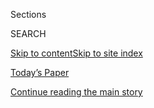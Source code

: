 <div id="app">

<div>

<div class="NYTAppHideMasthead css-1r6wvpq e1suatyy0">

<div class="section css-ui9rw0 e1suatyy2">

<div class="css-eph4ug er09x8g0">

<div class="css-6n7j50">

</div>

<span class="css-1dv1kvn">Sections</span>

<div class="css-10488qs">

<span class="css-1dv1kvn">SEARCH</span>

</div>

[Skip to content](#site-content)[Skip to site
index](#site-index)

</div>

<div class="css-10698na e1huz5gh0">

</div>

</div>

<div id="masthead-bar-one" class="section hasLinks css-15hmgas e1csuq9d3">

<div class="css-uqyvli e1csuq9d0">

</div>

<div class="css-1uqjmks e1csuq9d1">

</div>

<div class="css-9e9ivx">

[](https://myaccount.nytimes.com/auth/login?response_type=cookie&client_id=vi)

</div>

<div class="css-1bvtpon e1csuq9d2">

[Today’s Paper](https://www.nytimes.com/section/todayspaper)

</div>

</div>

</div>

</div>

<div data-aria-hidden="false">

<div id="site-content" data-role="main">

<div id="top-wrapper" class="css-15p45cc eaca97t0" type="top">

<div id="top-slug" class="css-19x0jxb eaca97t1" hidden="">

Advertisement

</div>

[Continue reading the main
story](#after-top)

<div class="ad top-wrapper" style="text-align:center;height:100%;display:block;min-height:90px">

<div id="top" class="place-ad" data-position="top" data-size-key="top">

</div>

</div>

<div id="after-top">

</div>

</div>

<div id="byline" class="section css-15h4p1b e9abtgs0">

<div class="css-1j21atc e1svk9qx1">

<div class="css-nfcc9b e1svk9qx3">

<div class="css-vl9dhg e1svk9qx5">

<div class="css-1nrhkj6 e1svk9qx6">

# Christina Morales

</div>

## <span></span>

Christina Morales is a reporter covering national breaking news for the
Express desk. She is also a member of the 2020-21 New York Times
fellowship class.

<span class="css-dd5dyy">More**</span>

</div>

</div>

</div>

<div>

<div id="mid1-wrapper" class="css-1mn4oms eaca97t0" type="rank">

<div id="mid1-slug" class="css-1tag3rd eaca97t1">

Advertisement

</div>

[Continue reading the main
story](#after-mid1)

<div id="mid1" class="ad mid1-wrapper" style="text-align:center;height:100%;display:block">

</div>

<div id="after-mid1">

</div>

</div>

</div>

<div class="css-185go5a e1o5byef0">

<div class="css-15cbhtu">

  - [Latest](#stream-panel)
  - <span class="css-6n7j50">Search</span>
    <div class="control">
    <div class="label-container css-1dv1kvn">
    Search
    </div>
    <div class="css-wm4t3d">
    **<span id="clear-search-input" class="css-1dv1kvn">Clear this text
    input</span>
    </div>
    </div>
    <span class="css-1iovbfw"></span>

<div id="stream-panel" class="section css-8msx5b e1jz0cab1">

<div class="css-13mho3u">

1.  
    
    <div class="css-1cp3ece">
    
    <div class="css-1l4spti">
    
    [](/2020/08/01/us/salmonella-outbreak-onions.html)
    
    <div class="css-79elbk">
    
    ![](https://static01.nyt.com/images/2020/08/01/multimedia/01xp-onion-salmonella--ox/01xp-onion-salmonella--ox-thumbWide.jpg?quality=75&auto=webp&disable=upscale)
    
    </div>
    
    ## Red Onions Linked to Salmonella Outbreak, Officials Say
    
    More than 500 cases and at least 75 hospitalizations have been
    reported in the United States and Canada, the health authorities
    said.
    
    <div class="css-1nqbnmb ea5icrr0">
    
    By <span class="css-1n7hynb">Christina
    Morales</span>
    
    </div>
    
    </div>
    
    <div class="css-1lc2l26 e1xfvim33">
    
    </div>
    
    </div>

2.  
    
    <div class="css-1cp3ece">
    
    <div class="css-1l4spti">
    
    [](/2020/07/30/us/tropical-storm-isaias.html)
    
    <div class="css-79elbk">
    
    ![](https://static01.nyt.com/images/2020/08/30/multimedia/30xp-isaias/30xp-isaias-thumbWide.jpg?quality=75&auto=webp&disable=upscale)
    
    </div>
    
    ## Hurricane Isaias Forms in the Atlantic
    
    Isaias, the ninth named storm system of the 2020 Atlantic hurricane
    season, strengthened into a hurricane on Friday.
    
    <div class="css-1nqbnmb ea5icrr0">
    
    By <span class="css-1n7hynb">Marie Fazio <span>and</span> Christina
    Morales</span>
    
    </div>
    
    </div>
    
    <div class="css-1lc2l26 e1xfvim33">
    
    </div>
    
    </div>

3.  
    
    <div class="css-1cp3ece">
    
    <div class="css-1l4spti">
    
    [](/2020/07/26/us/hurricane-douglas-hawaii.html)
    
    <div class="css-79elbk">
    
    ![](https://static01.nyt.com/images/2020/07/26/multimedia/26xp-douglas-pix/26xp-douglas-pix-thumbWide.jpg?quality=75&auto=webp&disable=upscale)
    
    </div>
    
    ## Hurricane Douglas Grazes Hawaiian Islands With Strong Winds and Rain
    
    Forecasters predicted three to six inches of rain on the main
    islands, possibly contributing to flash flooding and landslides.
    
    <div class="css-1nqbnmb ea5icrr0">
    
    By <span class="css-1n7hynb">Bryan Pietsch <span>and</span>
    Christina
    Morales</span>
    
    </div>
    
    </div>
    
    <div class="css-1lc2l26 e1xfvim33">
    
    </div>
    
    </div>

4.  
    
    <div class="css-1cp3ece">
    
    <div class="css-1l4spti">
    
    [](/2020/07/22/us/florida-fishing-murders-arrest.html)
    
    <div class="css-79elbk">
    
    ![](https://static01.nyt.com/images/2020/07/22/multimedia/22xp-florida/merlin_174837207_8c85ba32-052b-4c2b-9dd5-1859594bc983-thumbWide.jpg?quality=75&auto=webp&disable=upscale)
    
    </div>
    
    ## 3 Charged in ‘Massacre’ of 3 Friends During Florida Fishing Trip
    
    The killings last Friday shocked Frostproof, Fla., a city of 3,200
    people about 70 miles south of Orlando.
    
    <div class="css-1nqbnmb ea5icrr0">
    
    By <span class="css-1n7hynb">Michael Levenson <span>and</span>
    Christina
    Morales</span>
    
    </div>
    
    </div>
    
    <div class="css-1lc2l26 e1xfvim33">
    
    </div>
    
    </div>

5.  
    
    <div class="css-1cp3ece">
    
    <div class="css-1l4spti">
    
    [](/2020/07/20/us/polk-county-florida-fishing-deaths.html)
    
    <div class="css-79elbk">
    
    ![](https://static01.nyt.com/images/2020/07/19/multimedia/19xp-florida-fishing-victims-pix/19xp-florida-fishing-victims-pix-thumbWide.jpg?quality=75&auto=webp&disable=upscale)
    
    </div>
    
    ## 3 Friends ‘Massacred’ During Florida Fishing Trip, Police Say
    
    One of the victims called his father, asking for help, officials
    said.
    
    <div class="css-1nqbnmb ea5icrr0">
    
    By <span class="css-1n7hynb">Christina
    Morales</span>
    
    </div>
    
    </div>
    
    <div class="css-1lc2l26 e1xfvim33">
    
    </div>
    
    </div>

6.  
    
    <div class="css-1cp3ece">
    
    <div class="css-1l4spti">
    
    [](/2020/07/18/us/marco-rubio-elijah-cummings-john-lewis.html)
    
    <div class="css-79elbk">
    
    ![](https://static01.nyt.com/images/2020/07/18/multimedia/18xp-rubio-lewis-pix/merlin_174120825_f0c4fbd3-835c-4204-afed-1e1177993e0a-thumbWide.jpg?quality=75&auto=webp&disable=upscale)
    
    </div>
    
    ## 2 Republican Senators Post Photos of Elijah Cummings in John Lewis Tributes
    
    Marco Rubio and Dan Sullivan were each trying to honor Mr. Lewis on
    social media when they mistakenly posted photos of Mr. Cummings, a
    Black congressman who died in October.
    
    <div class="css-1nqbnmb ea5icrr0">
    
    By <span class="css-1n7hynb">Christina
    Morales</span>
    
    </div>
    
    </div>
    
    <div class="css-1lc2l26 e1xfvim33">
    
    </div>
    
    </div>

7.  
    
    <div class="css-1cp3ece">
    
    <div class="css-1l4spti">
    
    [](/2020/07/13/us/politics/ted-cruz-wearing-no-mask.html)
    
    <div class="css-79elbk">
    
    ![](https://static01.nyt.com/images/2020/07/13/multimedia/13xp-virus-cruz/13xp-virus-cruz-thumbWide.jpg?quality=75&auto=webp&disable=upscale)
    
    </div>
    
    ## Ted Cruz Was Seen on a Flight Without a Mask. His Office Says He Followed Airline Policy.
    
    The senator’s office says he wears a mask when traveling and
    temporarily takes it off to eat or drink.
    
    <div class="css-1nqbnmb ea5icrr0">
    
    By <span class="css-1n7hynb">Christina
    Morales</span>
    
    </div>
    
    </div>
    
    <div class="css-1lc2l26 e1xfvim33">
    
    </div>
    
    </div>

8.  
    
    <div class="css-1cp3ece">
    
    <div class="css-1l4spti">
    
    [](/2020/07/13/us/louis-colavecchio-dead.html)
    
    <div class="css-79elbk">
    
    ![](https://static01.nyt.com/images/2020/07/15/multimedia/13xp-coin-obit-pix/13xp-coin-obit-pix-thumbWide.jpg?quality=75&auto=webp&disable=upscale)
    
    </div>
    
    ## Louis Colavecchio, Master Counterfeiter, Is Dead at 78
    
    A former jewelry maker, he crafted fake slot machine coins that even
    officials had a hard time telling from legitimate ones under a
    microscope.
    
    <div class="css-1nqbnmb ea5icrr0">
    
    By <span class="css-1n7hynb">Christina
    Morales</span>
    
    </div>
    
    </div>
    
    <div class="css-1lc2l26 e1xfvim33">
    
    </div>
    
    </div>

9.  
    
    <div class="css-1cp3ece">
    
    <div class="css-1l4spti">
    
    [](/2020/07/08/us/confederate-monument-robert-lee-north-carolina.html)
    
    <div class="css-79elbk">
    
    ![](https://static01.nyt.com/images/2020/07/07/multimedia/07xp-unrest-time-capsule/07xp-unrest-time-capsule-thumbWide.jpg?quality=75&auto=webp&disable=upscale)
    
    </div>
    
    ## What’s at the Bottom of a Confederate Monument? It Could Be a Time Capsule
    
    Workers removing a monument in North Carolina found a deteriorated
    time capsule from 1894. Inside were objects said to belong to Robert
    E. Lee, though some historians doubt their legitimacy.
    
    <div class="css-1nqbnmb ea5icrr0">
    
    By <span class="css-1n7hynb">Christina
    Morales</span>
    
    </div>
    
    </div>
    
    <div class="css-1lc2l26 e1xfvim33">
    
    </div>
    
    </div>

10. 
    
    <div class="css-1cp3ece">
    
    <div class="css-1l4spti">
    
    [](/2020/07/06/us/fort-hood-soldier-vanessa-guillen-remains-found.html)
    
    <div class="css-79elbk">
    
    ![](https://static01.nyt.com/images/2020/07/05/multimedia/05xp-fort-hood-remains-pix1/merlin_174169317_fea403c9-4052-45aa-a307-c5e22af26d0c-thumbWide.jpg?quality=75&auto=webp&disable=upscale)
    
    </div>
    
    ## ‘An Empty Presence in My Chest’: Vanessa Guillen’s Family Calls for Change in the Military
    
    Remains found in Texas were confirmed to belong to Specialist
    Vanessa Guillen, who went missing at Fort Hood more than two months
    ago. Her family said she had dreamed of being in the military since
    childhood.
    
    <div class="css-1nqbnmb ea5icrr0">
    
    By <span class="css-1n7hynb">Christina Morales</span>
    
    </div>
    
    </div>
    
    <div class="css-1lc2l26 e1xfvim33">
    
    </div>
    
    </div>

<div class="css-13mho3u">

<div class="css-1t62hi8">

<div class="css-1stvaey">

Show
More

<div>

<div style="border:0;clip:rect(0 0 0 0);height:1px;margin:-1px;overflow:hidden;white-space:nowrap;padding:0;width:1px;position:absolute" data-role="log" data-aria-live="assertive">

</div>

<div style="border:0;clip:rect(0 0 0 0);height:1px;margin:-1px;overflow:hidden;white-space:nowrap;padding:0;width:1px;position:absolute" data-role="log" data-aria-live="assertive">

</div>

<div style="border:0;clip:rect(0 0 0 0);height:1px;margin:-1px;overflow:hidden;white-space:nowrap;padding:0;width:1px;position:absolute" data-role="log" data-aria-live="polite">

</div>

<div style="border:0;clip:rect(0 0 0 0);height:1px;margin:-1px;overflow:hidden;white-space:nowrap;padding:0;width:1px;position:absolute" data-role="log" data-aria-live="polite">

</div>

</div>

</div>

</div>

</div>

</div>

<div class="css-g6hk37 supplemental">

<div id="mid2-wrapper" class="css-10wkyv7 eaca97t0" type="lede">

<div id="mid2-slug" class="css-1tag3rd eaca97t1">

Advertisement

</div>

[Continue reading the main
story](#after-mid2)

<div id="mid2" class="ad mid2-wrapper" style="text-align:center;height:100%;display:block;min-height:250px">

</div>

<div id="after-mid2">

</div>

</div>

## Follow Elsewhere

<div class="module-body">

  - [**<span data-aria-hidden="true">Christina\_M18</span><span class="css-1dv1kvn">twitter
    page for Christina\_M18</span>](https://twitter.com/Christina_M18)

</div>

## Feedback? Questions?

<div class="css-hftqp3">

Include your name, the article headline, and your message.

</div>

Email Author

</div>

</div>

</div>

</div>

</div>

</div>

## Site Index

<div>

</div>

## Site Information Navigation

  - [© <span>2020</span> <span>The New York Times
    Company</span>](https://help.nytimes.com/hc/en-us/articles/115014792127-Copyright-notice)

<!-- end list -->

  - [NYTCo](https://www.nytco.com/)
  - [Contact
    Us](https://help.nytimes.com/hc/en-us/articles/115015385887-Contact-Us)
  - [Work with us](https://www.nytco.com/careers/)
  - [Advertise](https://nytmediakit.com/)
  - [T Brand Studio](http://www.tbrandstudio.com/)
  - [Your Ad
    Choices](https://www.nytimes.com/privacy/cookie-policy#how-do-i-manage-trackers)
  - [Privacy](https://www.nytimes.com/privacy)
  - [Terms of
    Service](https://help.nytimes.com/hc/en-us/articles/115014893428-Terms-of-service)
  - [Terms of
    Sale](https://help.nytimes.com/hc/en-us/articles/115014893968-Terms-of-sale)
  - [Site
    Map](https://spiderbites.nytimes.com)
  - [Help](https://help.nytimes.com/hc/en-us)
  - [Subscriptions](https://www.nytimes.com/subscription?campaignId=37WXW)

</div>

</div>
